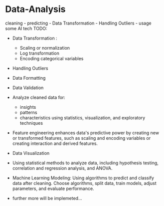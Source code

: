 # Data-Analysis
cleaning - predicting - Data Transformation - Handling Outliers - usage some AI tech
TODO: 
  - Data Transformation :
     - Scaling or normalization
     - Log transformation
     - Encoding categorical variables
  - Handling Outliers
  - Data Formatting
  - Data Validation
  - Analyze cleaned data for:
      - insights
      - patterns
      - characteristics using statistics, visualization, and exploratory techniques
  - Feature engineering enhances data's predictive power by creating new or transformed features, such as scaling and encoding variables or creating interaction and derived features.
  - Data Visualization
  - Using statistical methods to analyze data, including hypothesis testing, correlation and regression analysis, and ANOVA.
  - Machine Learning Modeling: Using algorithms to predict and classify data after cleaning. Choose algorithms, split data, train models, adjust parameters, and evaluate performance.
  
  - further more will be implemeted...
